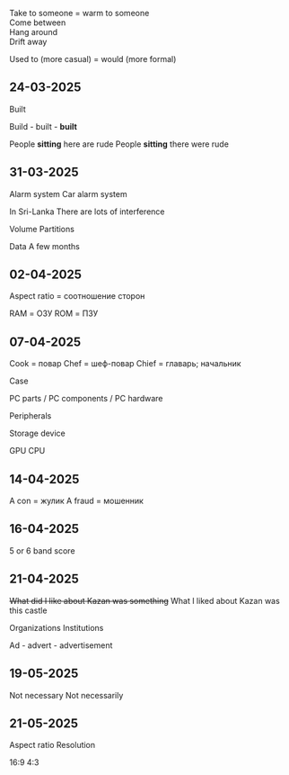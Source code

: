 
Take to someone = warm to someone  
Come between  
Hang around  
Drift away  

Used to (more casual) = would (more formal)  

## 24-03-2025

Built 

Build - built - **built** 

People **sitting** here are rude
People **sitting** there were rude

## 31-03-2025

Alarm system
Car alarm system

In Sri-Lanka 
There are lots of interference

Volume
Partitions

Data 
A few months

## 02-04-2025

Aspect ratio = соотношение сторон

RAM = ОЗУ 
ROM = ПЗУ

## 07-04-2025

Cook = повар
Chef = шеф-повар
Chief = главарь; начальник

Case

PC parts / PC components / PC hardware

Peripherals 

Storage device

GPU
CPU

## 14-04-2025

A con = жулик
A fraud = мошенник

## 16-04-2025

5 or 6 band score

## 21-04-2025

~~What did I like about Kazan was something~~
What I liked about Kazan was this castle

Organizations
Institutions

Ad - advert - advertisement 

## 19-05-2025

Not necessary
Not necessarily 

## 21-05-2025

Aspect ratio
Resolution

16:9
4:3